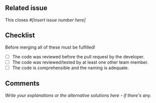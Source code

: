 ## Related issue
This closes #*[insert issue number here]*

## Checklist
Before merging all of these must be fulfilled!

 - [ ] The code was reviewed before the pull request by the developer.
 - [ ] The code was reviewed/tested by at least one other team member.
 - [ ] The code is comprehensible and the naming is adequate.

## Comments
*Write your explanations or the alternative solutions here - if there's any.*
